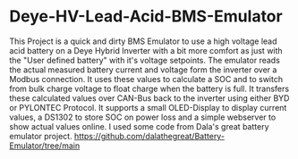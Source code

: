 # Deye-HV-Lead-Acid-BMS-Emulator

This Project is a quick and dirty BMS Emulator to use a high voltage lead acid battery on a Deye Hybrid Inverter with a bit more comfort as just with the "User defined battery" with it's voltage setpoints. The emulator reads the actual measured battery current and voltage form the inverter over a Modbus connection. It uses these values to calculate a SOC and to switch from bulk charge voltage to float charge when the battery is full. It transfers these calculated values over CAN-Bus back to the inverter using either BYD or PYLONTEC Protocol. It supports a small OLED-Display to display current values, a DS1302 to store SOC on power loss and a simple webserver to show actual values online. I used some code from Dala's great battery emulator project. https://github.com/dalathegreat/Battery-Emulator/tree/main
